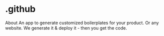 # .github
About An app to generate customized boilerplates for your product. Or any website. We generate it &amp; deploy it - then you get the code.
